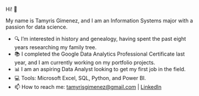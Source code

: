 Hi! 👋 

My name is Tamyris Gimenez, and I am an Information Systems major with a passion for data science.

- 🔍 I’m interested in history and genealogy, having spent the past eight years researching my family tree. 
- 📚 I completed the Google Data Analytics Professional Certificate last year, and I am currently working on my portfolio projects.
- 📊 I am an aspiring Data Analyst looking to get my first job in the field.
- 💻 Tools: Microsoft Excel, SQL, Python, and Power BI.
- 📫 How to reach me: tamyrisgimenez@gmail.com | [LinkedIn](https://https://www.linkedin.com/in/tamyris-gimenez-883635210/)

<!---
tamyrisgimenez/tamyrisgimenez is a ✨ special ✨ repository because its `README.md` (this file) appears on your GitHub profile.
You can click the Preview link to take a look at your changes.
--->
